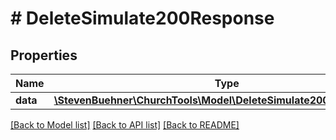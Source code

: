 # # DeleteSimulate200Response

## Properties

Name | Type | Description | Notes
------------ | ------------- | ------------- | -------------
**data** | [**\StevenBuehner\ChurchTools\Model\DeleteSimulate200ResponseData**](DeleteSimulate200ResponseData.md) |  | [optional]

[[Back to Model list]](../../README.md#models) [[Back to API list]](../../README.md#endpoints) [[Back to README]](../../README.md)
